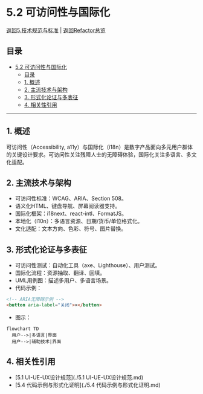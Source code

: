 # 5.2 可访问性与国际化

[返回5.技术规范与标准](./README.md) | [返回Refactor总览](../README.md)

## 目录

- [5.2 可访问性与国际化](#52-可访问性与国际化)
  - [目录](#目录)
  - [1. 概述](#1-概述)
  - [2. 主流技术与架构](#2-主流技术与架构)
  - [3. 形式化论证与多表征](#3-形式化论证与多表征)
  - [4. 相关性引用](#4-相关性引用)

---

## 1. 概述

可访问性（Accessibility, a11y）与国际化（i18n）是数字产品面向多元用户群体的关键设计要求。可访问性关注残障人士的无障碍体验，国际化关注多语言、多文化适配。

## 2. 主流技术与架构

- 可访问性标准：WCAG、ARIA、Section 508。
- 语义化HTML、键盘导航、屏幕阅读器支持。
- 国际化框架：i18next、react-intl、FormatJS。
- 本地化（l10n）：多语言资源、日期/货币/单位格式化。
- 文化适配：文本方向、色彩、符号、图片替换。

## 3. 形式化论证与多表征

- 可访问性测试：自动化工具（axe、Lighthouse）、用户测试。
- 国际化流程：资源抽取、翻译、回填。
- UML用例图：描述多用户、多语言场景。
- 代码示例：

```html
<!-- ARIA无障碍示例 -->
<button aria-label="关闭">×</button>
```

- 图示：

```mermaid
flowchart TD
  用户-->|多语言|界面
  用户-->|辅助技术|界面
```

## 4. 相关性引用

- [5.1 UI-UE-UX设计规范](./5.1 UI-UE-UX设计规范.md)
- [5.4 代码示例与形式化证明](./5.4 代码示例与形式化证明.md)
